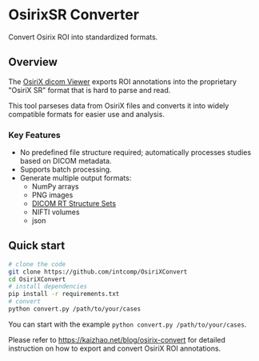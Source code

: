 # OsirixSR Converter

Convert Osirix ROI into standardized formats.

## Overview

The [OsiriX dicom Viewer](https://www.osirix-viewer.com/) 
exports ROI annotations
into the proprietary "OsiriX SR" format
that is hard to parse and read.

This tool parseses data from OsiriX files and converts it into widely compatible formats for easier use and analysis.


### Key Features
- No predefined file structure required; automatically processes studies based on DICOM metadata.
- Supports batch processing.
- Generate multiple output formats:
    - NumPy arrays
    - PNG images
    - [DICOM RT Structure Sets](https://dicom.nema.org/dicom/2013/output/chtml/part03/sect_A.19.html)
    - NIFTI volumes
    - json


## Quick start

```bash
# clone the code
git clone https://github.com/intcomp/OsiriXConvert
cd OsiriXConvert
# install dependencies
pip install -r requirements.txt
# convert
python convert.py /path/to/your/cases
```

You can start with the example `python convert.py /path/to/your/cases`.

Please refer to <https://kaizhao.net/blog/osirix-convert> for detailed
instruction on how to export and convert OsiriX ROI annotations.